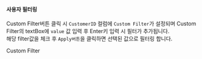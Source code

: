 #### 사용자 필터링

Custom Filter버튼 클릭 시 `CustomerID` 컬럼에 `Custom Filter`가 설정되며
Custom Filter의 textBox에 `value` 값 입력 후 Enter키 입력 시 필터가 추가됩니다.  
해당 filter값을 체크 후 `Apply버튼`을 클릭하면 선택된 값으로 필터링 합니다.

<a class="btn primary small round lowercase" id="btnSetFilters">Custom Filter</a>


<script>
var oldFilterColumn;
$("#btnSetFilters").click(function() { 
	/*
	//var filterColumn = $("#selFilterColumn").val();
    //var filterOper = $("#selFilterOperator").val();
    //var filterValue;
    var filterColumn = "OrderID";
    var filterOper = "="
    var filterValue = "10248"

    if ($("#selFilterType").val() == "value") {
        filterValue = "'" + $("#txtFilterValue").val() + "'";
    } else {
        var targetField = grdMain.getColumnProperty($("#selCompareColumn").val(), "fieldName");
        filterValue = "values['" + targetField + "']";
    }

    var filters = {
        name: "custom_filter",
        criteria: "value " + filterOper + " " + filterValue,
        active: true
    };
 
    // 이전 customer filter를 제거
    if (oldFilterColumn)
    gridView.removeColumnFilters(oldFilterColumn, "custom_filter");
    gridView.addColumnFilters(filterColumn, filters, true);
 
    oldFilterColumn = filterColumn;
    */
    var actions = [{
	  name: "CustomFilter",
	  text: "CustomFilter",
	  description: "Custom Filter Actions"
	}];
	gridView.setColumnFilterActions('CustomerID', actions);

	//사용자 필터 이벤트
	gridView.onFilterActionClicked = function (grid, column, action, x, y) {
	  console.log("onFilterActionClicked");
	  if (action == "CustomFilter") {
	    var offset = $("#realgrid").offset();

	    showAutoFiltering(column, x + offset.left - 260, y + offset.top);
	  }
	};

	var autoFiltercolumn;
	var autoFilterItems = [];

	function showAutoFiltering(column, x, y) {
	    $("#divAutoFilter").css("left", x);
	    $("#divAutoFilter").css("top", y);
	 
	    $("#divAutoFilter").show();
	}
	document.getElementById("customerText").focus();
});
</script>